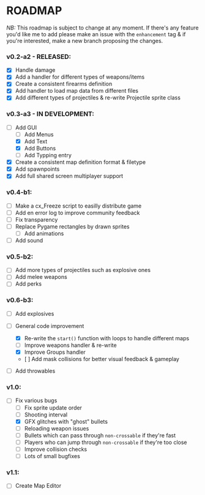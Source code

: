 # ROADMAP

*NB:* This roadmap is subject to change at any moment. If there's any feature you'd like me to add please make an issue with the `enhancement` tag & if you're interested, make a new branch proposing the changes.

### v0.2-a2 - RELEASED:

- [x] Handle damage
- [x] Add a handler for different types of weapons/items 
- [x] Create a consistent firearms definition
- [x] Add handler to load map data from different files
- [x] Add different types of projectiles & re-write Projectile sprite class

### v0.3-a3 - IN DEVELOPMENT:

- [ ] Add GUI
  - [ ] Add Menus
  - [x] Add Text
  - [x] Add Buttons
  - [ ] Add Typping entry
- [x] Create a consistent map definition format & filetype
- [x] Add spawnpoints
- [x] Add full shared screen multiplayer support

### v0.4-b1:

- [ ] Make a cx_Freeze script to easilly distribute game
- [ ] Add en error log to improve community feedback
- [ ] Fix transparency
- [ ] Replace Pygame rectangles by drawn sprites
  - [ ] Add animations
- [ ] Add sound

### v0.5-b2:

- [ ] Add more types of projectiles such as explosive ones
- [ ] Add melee weapons
- [ ] Add perks

### v0.6-b3:

- [ ] Add explosives
- [ ] General code improvement
  - [x] Re-write the `start()` function with loops to handle different maps
  - [ ] Improve weapons handler & re-write
  - [x] Improve Groups handler 
  - [ ] Add mask collisions for better visual feedback & gameplay
- [ ] Add throwables


### v1.0:

- [ ] Fix various bugs
  - [ ] Fix sprite update order
  - [ ] Shooting interval
  - [x] GFX glitches with "ghost" bullets
  - [ ] Reloading weapon issues
  - [ ] Bullets which can pass through `non-crossable` if they're fast
  - [ ] Players who can jump through `non-crossable` if they're too close
  - [ ] Improve collision checks
  - [ ] Lots of small bugfixes

### v1.1:

- [ ] Create Map Editor